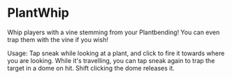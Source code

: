 # PlantWhip
Whip players with a vine stemming from your Plantbending! You can even trap them with the vine if you wish!

Usage: Tap sneak while looking at a plant, and click to fire it towards where you are looking. While it's travelling, you can tap sneak again to trap the target in a dome on hit. Shift clicking the dome releases it.
